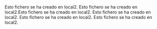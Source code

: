 Esto fichero se ha creado en local2.
Esto fichero se ha creado en local2.Esto fichero se ha creado en local2.
Esto fichero se ha creado en local2.
Esto fichero se ha creado en local2.
Esto fichero se ha creado en local2.

